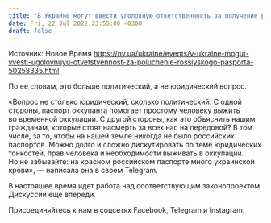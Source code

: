 ```yaml
---
title: "В Украине могут ввести уголовную ответственность за получение российского паспорта — Верещук"
date: Fri, 22 Jul 2022 23:55:00 +0300
draft: false
---
```

Источник: Новое Время https://nv.ua/ukraine/events/v-ukraine-mogut-vvesti-ugolovnuyu-otvetstvennost-za-poluchenie-rossiyskogo-pasporta-50258335.html


 По ее словам, это больше политический, а не юридический вопрос.

«Вопрос не столько юридический, сколько политический. С одной стороны, паспорт оккупанта помогает простому человеку выжить во временной оккупации. С другой стороны, как это объяснить нашим гражданам, которые стоят насмерть за всех нас на передовой? В том числе, за то, чтобы на нашей земле никогда не было российских паспортов. Можно долго и сложно дискутировать по теме юридических тонкостей, прав человека и необходимости выживать в оккупации. Но не забывайте: на красном российском паспорте много украинской крови», — написала она в своем Telegram.

В настоящее время идет работа над соответствующим законопроектом. Дискуссии еще впереди.

Присоединяйтесь к нам в соцсетях Facebook, Telegram и Instagram.
